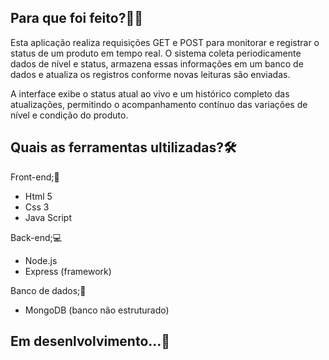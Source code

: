## Para que foi feito?🤷‍♂️

Esta aplicação realiza requisições GET e POST para monitorar e registrar o status de um produto em tempo real.
O sistema coleta periodicamente dados de nível e status, armazena essas informações em um banco de dados e atualiza os registros conforme novas leituras são enviadas.

A interface exibe o status atual ao vivo e um histórico completo das atualizações, permitindo o acompanhamento contínuo das variações de nível e condição do produto.

## Quais as ferramentas ultilizadas?🛠️

Front-end;💫
- Html 5 
- Css 3
- Java Script

Back-end;💻
- Node.js
- Express (framework)

Banco de dados;🎲
- MongoDB (banco não estruturado)

## Em desenlvolvimento...🔀
